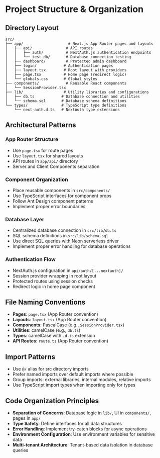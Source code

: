 # Project Structure & Organization

## Directory Layout

```
src/
├── app/                    # Next.js App Router pages and layouts
│   ├── api/               # API routes
│   │   ├── auth/          # NextAuth.js authentication endpoints
│   │   └── test-db/       # Database connection testing
│   ├── dashboard/         # Protected admin dashboard
│   ├── login/            # Authentication pages
│   ├── layout.tsx        # Root layout with providers
│   ├── page.tsx          # Home page (redirect logic)
│   └── globals.css       # Global styles
├── components/            # Reusable React components
│   └── SessionProvider.tsx
├── lib/                  # Utility libraries and configurations
│   ├── db.ts            # Database connection and utilities
│   └── schema.sql       # Database schema definitions
└── types/               # TypeScript type definitions
    └── next-auth.d.ts   # NextAuth type extensions
```

## Architectural Patterns

### App Router Structure

- Use `page.tsx` for route pages
- Use `layout.tsx` for shared layouts
- API routes in `app/api/` directory
- Server and Client Components separation

### Component Organization

- Place reusable components in `src/components/`
- Use TypeScript interfaces for component props
- Follow Ant Design component patterns
- Implement proper error boundaries

### Database Layer

- Centralized database connection in `src/lib/db.ts`
- SQL schema definitions in `src/lib/schema.sql`
- Use direct SQL queries with Neon serverless driver
- Implement proper error handling for database operations

### Authentication Flow

- NextAuth.js configuration in `api/auth/[...nextauth]/`
- Session provider wrapping in root layout
- Protected routes using session checks
- Redirect logic in home page component

## File Naming Conventions

- **Pages**: `page.tsx` (App Router convention)
- **Layouts**: `layout.tsx` (App Router convention)
- **Components**: PascalCase (e.g., `SessionProvider.tsx`)
- **Utilities**: camelCase (e.g., `db.ts`)
- **Types**: camelCase with `.d.ts` extension
- **API Routes**: `route.ts` (App Router convention)

## Import Patterns

- Use `@/` alias for src directory imports
- Prefer named imports over default imports where possible
- Group imports: external libraries, internal modules, relative imports
- Use TypeScript import types when importing only for types

## Code Organization Principles

- **Separation of Concerns**: Database logic in `lib/`, UI in `components/`, pages in `app/`
- **Type Safety**: Define interfaces for all data structures
- **Error Handling**: Implement try-catch blocks for async operations
- **Environment Configuration**: Use environment variables for sensitive data
- **Multi-tenant Architecture**: Tenant-based data isolation in database queries
